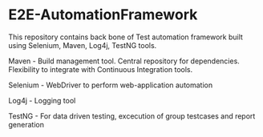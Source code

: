 # E2E-AutomationFramework
This repository contains back bone of Test automation framework built using Selenium, Maven, Log4j, TestNG tools.

Maven - Build management tool. Central repository for dependencies. Flexibility to integrate with Continuous Integration tools.

Selenium - WebDriver to perform web-application automation

Log4j - Logging tool

TestNG - For data driven testing, excecution of group testcases and report generation
